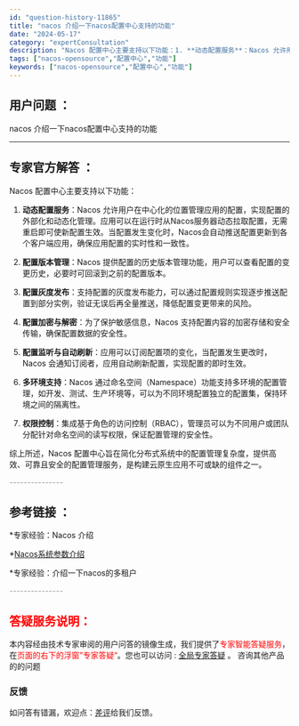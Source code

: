 ```yaml
---
id: "question-history-11865"
title: "nacos 介绍一下nacos配置中心支持的功能"
date: "2024-05-17"
category: "expertConsultation"
description: "Nacos 配置中心主要支持以下功能：1. **动态配置服务**：Nacos 允许用户在中心化的位置管理应用的配置，实现配置的外部化和动态化管理。应用可以在运行时从Nacos服务器动态拉取配置，无需重启即可使新配置生效。当配置发生变化时，Nacos会自动推送配置更新到各个客户端应用，确保应用配置的实"
tags: ["nacos-opensource","配置中心","功能"]
keywords: ["nacos-opensource","配置中心","功能"]
---
```


## 用户问题 ： 
 nacos 介绍一下nacos配置中心支持的功能  

---------------
## 专家官方解答 ：

Nacos 配置中心主要支持以下功能：

1. **动态配置服务**：Nacos 允许用户在中心化的位置管理应用的配置，实现配置的外部化和动态化管理。应用可以在运行时从Nacos服务器动态拉取配置，无需重启即可使新配置生效。当配置发生变化时，Nacos会自动推送配置更新到各个客户端应用，确保应用配置的实时性和一致性。

2. **配置版本管理**：Nacos 提供配置的历史版本管理功能，用户可以查看配置的变更历史，必要时可回滚到之前的配置版本。

3. **配置灰度发布**：支持配置的灰度发布能力，可以通过配置规则实现逐步推送配置到部分实例，验证无误后再全量推送，降低配置变更带来的风险。

4. **配置加密与解密**：为了保护敏感信息，Nacos 支持配置内容的加密存储和安全传输，确保配置数据的安全性。

5. **配置监听与自动刷新**：应用可以订阅配置项的变化，当配置发生更改时，Nacos 会通知订阅者，应用自动刷新配置，实现配置的即时生效。

6. **多环境支持**：Nacos 通过命名空间（Namespace）功能支持多环境的配置管理，如开发、测试、生产环境等，可以为不同环境配置独立的配置集，保持环境之间的隔离性。

7. **权限控制**：集成基于角色的访问控制（RBAC），管理员可以为不同用户或团队分配针对命名空间的读写权限，保证配置管理的安全性。

综上所述，Nacos 配置中心旨在简化分布式系统中的配置管理复杂度，提供高效、可靠且安全的配置管理服务，是构建云原生应用不可或缺的组件之一。


<font color="#949494">---------------</font> 


## 参考链接 ：

*专家经验：Nacos 介绍 
 
 *[Nacos系统参数介绍](https://nacos.io/docs/latest/guide/admin/system-configurations)
 
 *专家经验：介绍一下nacos的多租户 


 <font color="#949494">---------------</font> 
 


## <font color="#FF0000">答疑服务说明：</font> 

本内容经由技术专家审阅的用户问答的镜像生成，我们提供了<font color="#FF0000">专家智能答疑服务</font>，在<font color="#FF0000">页面的右下的浮窗”专家答疑“</font>。您也可以访问 : [全局专家答疑](https://answer.opensource.alibaba.com/docs/intro) 。 咨询其他产品的的问题

### 反馈
如问答有错漏，欢迎点：[差评](https://ai.nacos.io/user/feedbackByEnhancerGradePOJOID?enhancerGradePOJOId=13831)给我们反馈。
